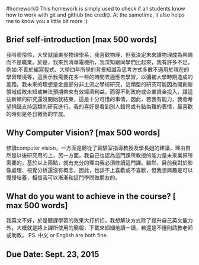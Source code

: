 #homework0
This homework is simply used to check if all students know how to work with git and github (no credit).
At the sametime, it also helps me to know you a little bit more :)

## Brief self-introduction [max 500 words]
我叫廖伶伶，大學就讀東吳物理學系，我喜歡物理，但我決定未來讓物理成為興趣而不是職業。於是，我來到清華電機所，我深知跟同學們比起來，我有許多不足，例如:不善於編寫程式、大學四年所學的背景知識及思考方式多數不適用於現在的學習環境等，這表示我需要花多一些的時間去適應去學習，以彌補大學時期造成的差距。我未來的理想是金援部分非主流之學術研究，這類型的研究可能因為開創新領域成敗未知或無法預期帶來有效經濟利益，而得不到政府或企業資金投入，讓這些新穎的研究還沒開始就結束，這是十分可惜的事情，因此，若我有能力，我會希望捐錢支持這類的研究進行。我的喜好是看到別人錯愕或有點為難的表情，最喜歡的時刻是冬日微雨的早晨。
## Why Computer Vision? [max 500 words]
修讀computer vision，一方面是聽從了實驗室指導教授及學長姐的建議，理由自然是以後研究用的上，另一方面，我自己也認為這門課所教授的能力是未來業界所需要的，基於以上兩點，就有充分的理由我必須修讀這門課。雖然，目前我對於影像處理、視覺分析還沒有概念，因此，也談不上喜歡或不喜歡，但我想興趣是可以慢慢培養，相信我可以漸漸和這門學問做朋友的。
## What do you want to achieve in the course? [ max 500 words]
我英文不好，於是聽課學習的效果大打折扣，我想解決方式除了提升自己英文能力外，大概就是將上課所使用的簡報，下載來細細地讀一讀，若還是不懂則請教老師或助教。
PS. 中文 or English are both fine.

## Due Date: Sept. 23, 2015
